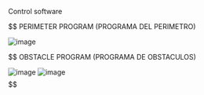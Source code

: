 Control software

$$$$$$$$$$$$$$$$$$$$$$$$$$$$$$$$$$$$$$$$$$$$$$$$$$$$$$$$$$$$$$$$$$$$$$
PERIMETER PROGRAM (PROGRAMA DEL PERIMETRO)

![image](https://github.com/auric123/95octano/assets/171710232/8b2eee78-7152-4bbc-a1cf-778bab58a729)

$$$$$$$$$$$$$$$$$$$$$$$$$$$$$$$$$$$$$$$$$$$$$$$$$$$$$$$$$$$$$$$$$$$$$$
OBSTACLE PROGRAM (PROGRAMA DE OBSTACULOS)

![image](https://github.com/auric123/95octano/assets/171710232/0d035b29-9543-4a1f-8922-d674f724a0d6)
![image](https://github.com/auric123/95octano/assets/171710232/8a3423b7-7db8-4a0b-b8d7-2ffc539fb346)
$$$$$$$$$$$$$$$$$$$$$$$$$$$$$$$$$$$$$$$$$$$$$$$$$$$$$$$$$$$$$$$$$$$$$$
